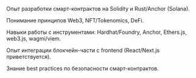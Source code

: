 Опыт разработки смарт-контрактов на Solidity и Rust/Anchor (Solana).

Понимание принципов Web3, NFT/Tokenomics, DeFi.

Навыки работы с инструментами: Hardhat/Foundry, Anchor, Ethers.js, web3.js, wagmi/viem.

Опыт интеграции блокчейн-части с frontend (React/Next.js приветствуется).

Знание best practices по безопасности смарт-контрактов.